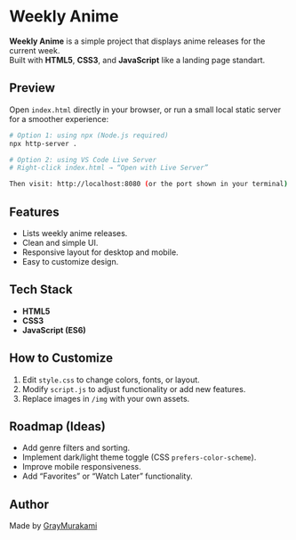 # Weekly Anime

**Weekly Anime** is a simple project that displays anime releases for the current week.  
Built with **HTML5**, **CSS3**, and **JavaScript** like a landing page standart.

## Preview

Open `index.html` directly in your browser, or run a small local static server for a smoother experience:

```bash
# Option 1: using npx (Node.js required)
npx http-server .

# Option 2: using VS Code Live Server
# Right-click index.html → “Open with Live Server”

Then visit: http://localhost:8080 (or the port shown in your terminal).
```

## Features

- Lists weekly anime releases.
- Clean and simple UI.
- Responsive layout for desktop and mobile.
- Easy to customize design.

## Tech Stack

- **HTML5**
- **CSS3**
- **JavaScript (ES6)**

## How to Customize

1. Edit `style.css` to change colors, fonts, or layout.
2. Modify `script.js` to adjust functionality or add new features.
3. Replace images in `/img` with your own assets.

## Roadmap (Ideas)

- Add genre filters and sorting.
- Implement dark/light theme toggle (CSS `prefers-color-scheme`).
- Improve mobile responsiveness.
- Add “Favorites” or “Watch Later” functionality.

## Author

Made by [GrayMurakami](https://github.com/GrayMurakami)
